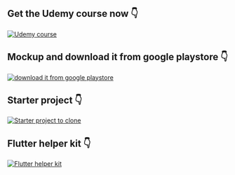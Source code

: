 
## Get the Udemy course now 👇

[![Udemy course](https://www.pipelinersales.com/wp-content/uploads/2019/06/large-udemy.jpg)](https://www.udemy.com/course/flutter-with-firebase-build-an-e-commerce-app-from-scratch/#reviews "Udemy course - Click to View!")


## Mockup and download it from google playstore 👇

[![download it from google playstore](https://user-images.githubusercontent.com/38382273/121786767-b676bf80-cbca-11eb-8ebb-604d79d6af84.png)](https://play.google.com/store/apps/details?id=com.hadik3n.shop_app&hl=en&gl=US "download it from google playstore - Click to View!")

## Starter project 👇


[![Starter project to clone](https://1000logos.net/wp-content/uploads/2021/05/GitHub-logo.png)](https://github.com/azwarkoto/Flutter-1.2-with-Firebase-Stripe-Build-shop-app-from-scratch "Starter project to clone - Click to View!")

## Flutter helper kit 👇

[![Flutter helper kit](https://user-images.githubusercontent.com/38382273/124526411-624aae00-de0b-11eb-9637-ae1183c83b49.jpg)](https://play.google.com/store/apps/details?id=com.hadik.flutterer&hl=en&gl=US "Flutter helper kit - Click to View!")
















